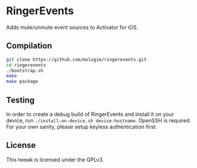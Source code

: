 RingerEvents
============

Adds mute/unmute event sources to Activator for iOS.

## Compilation
```sh
git clone https://github.com/mologie/ringerevents.git
cd ringerevents
./bootstrap.sh
make
make package
```

## Testing
In order to create a debug build of RingerEvents and install it on your device, run `./install-on-device.sh device-hostname`. OpenSSH is required. For your own sanity, please setup keyless authentication first.

## License
This tweak is licensed under the GPLv3.
